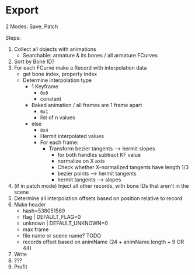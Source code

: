 # Export

2 Modes: Save, Patch

Steps:
1. Collect all objects with animations
	- Searchable: armature & its bones / all armature FCurves
2. Sort by Bone ID?
3. For each FCurve make a Record with interpolation data
	- get bone index, property index
	- Determine interpolation type
		- 1 Keyframe
			- `0x0`
			- constant
		- Baked animation / all frames are 1 frame apart
			- `0x1`
			- list of n values
		- else
			- `0x4`
			- Hermit interpolated values
			- For each frame:
				- Transform bezier tangents --> hermit slopes
					- for both handles subtract KF value
					- normalize on X axis
					- Check whether X-normalized tangents have length 1/3
					- bezier points --> hermit tangents
					- hermit tangents --> slopes
3. (if in patch mode) Inject all other records, with bone IDs that aren't in the scene
4. Determine all interpolation offsets based on position relative to record
5. Make header
	- hash=538051589
	- flag | DEFAULT_FLAG=0
	- unknown | DEFAULT_UNKNOWN=0
	- max frame
	- file name or scene name? TODO
	- records offset based on animName (24 + animName.length + 9 OR 44)
5. Write
6. ???
7. Profit
